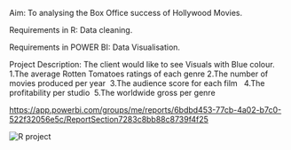 Aim:
To analysing the Box Office success of Hollywood Movies.


Requirements in R:
Data cleaning.

Requirements in POWER BI:
Data Visualisation.


Project Description:
The client would like to see Visuals with Blue colour.
1.The average Rotten Tomatoes ratings of each genre
2.The number of movies produced per year 
3.The audience score for each film  
4.The profitability per studio 
5.The worldwide gross per genre 




https://app.powerbi.com/groups/me/reports/6bdbd453-77cb-4a02-b7c0-522f32056e5c/ReportSection7283c8bb88c8739f4f25


![R project](https://user-images.githubusercontent.com/126981936/230802559-20774d15-d08f-4a49-b029-6f7c56a0ea69.jpg)



